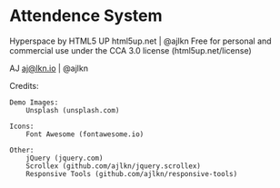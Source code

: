 # Attendence System

Hyperspace by HTML5 UP
html5up.net | @ajlkn
Free for personal and commercial use under the CCA 3.0 license (html5up.net/license)


AJ
aj@lkn.io | @ajlkn


Credits:

	Demo Images:
		Unsplash (unsplash.com)

	Icons:
		Font Awesome (fontawesome.io)

	Other:
		jQuery (jquery.com)
		Scrollex (github.com/ajlkn/jquery.scrollex)
		Responsive Tools (github.com/ajlkn/responsive-tools)
